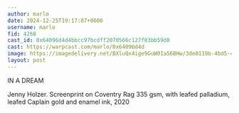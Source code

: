 ```yaml
---
author: marlo
date: 2024-12-25T19:17:07+0000
username: marlo
fid: 4268
cast_id: 0x64096d4d4bbcc97bcdff2070566c127f03bb59d0
cast: https://warpcast.com/marlo/0x64096d4d
image: https://imagedelivery.net/BXluQx4ige9GuW0Ia56BHw/3de0119b-4bd5-413e-9d76-5853edd9b800/original
layout: post
---
```

IN A DREAM  
  
Jenny Holzer. Screenprint on Coventry Rag 335 gsm, with leafed palladium, leafed Caplain gold and enamel ink, 2020  

<img src='https://imagedelivery.net/BXluQx4ige9GuW0Ia56BHw/3de0119b-4bd5-413e-9d76-5853edd9b800/original' alt='' referrerpolicy='no-referrer'/>
